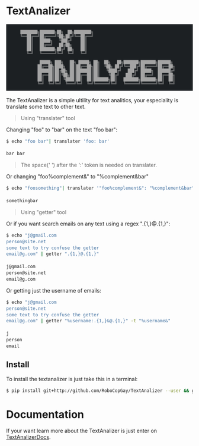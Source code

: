 # TextAnalizer

![TextAnalizer banner](docs/assets/banner.png)

The TextAnalizer is a simple ultility for text analitics, your especiality is translate some text to other text.

> Using "translater" tool

Changing "foo" to "bar" on the text "foo bar":

```sh
$ echo "foo bar"| translater 'foo: bar'

bar bar
```
> The space(' ') after the ':' token is needed on translater.

Or changing "foo%complement&" to "%complement&bar"

```sh
$ echo "foosomething"| translater '"foo%complement&": "%complement&bar"'

somethingbar
```

> Using "getter" tool

Or if you want search emails on any text using a regex ".{1,}@.{1,}":

```sh
$ echo "j@gmail.com
person@site.net
some text to try confuse the getter
email@g.com" | getter ".{1,}@.{1,}"

j@gmail.com
person@site.net
email@g.com
```

Or getting just the username of emails:

```sh
$ echo "j@gmail.com
person@site.net
some text to try confuse the getter
email@g.com" | getter "%username:.{1,}&@.{1,}" -t "%username&"

j
person
email
```

## Install

To install the textanalizer is just take this in a terminal:

```sh
$ pip install git+http://github.com/RoboCopGay/TextAnalizer --user && getter -h > /dev/null && if [[ "$?"==0 ]];then echo 'TextAnalizer are installed!!';fi
```

# Documentation

If your want learn more about the TextAnalizer is just enter on [TextAnalizerDocs](http://robocopgay.github.io/TextAnalizer).
